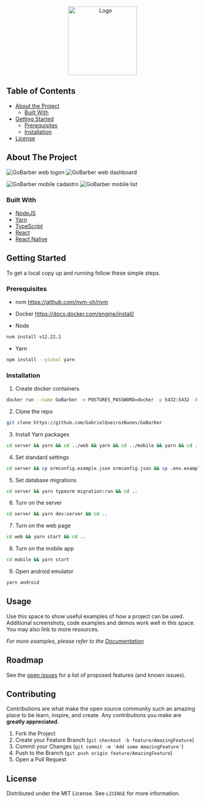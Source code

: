 <!-- PROJECT LOGO -->
<br />
<p align="center">
  <a href="https://github.com/GabrielQueirozNunes/GoBarber">
    <img src="web/src/assets/logo.svg" alt="Logo" height="180">
  </a>

<!-- TABLE OF CONTENTS -->
## Table of Contents

* [About the Project](#about-the-project)
  * [Built With](#built-with)
* [Getting Started](#getting-started)
  * [Prerequisites](#prerequisites)
  * [Installation](#installation)
* [License](#license)

<!-- ABOUT THE PROJECT -->
## About The Project

![GoBarber web logon](./assets/GoBarberWeb/Logon.png)
![GoBarber web dashboard](./assets/GoBarberWeb/Dashboard.png)

![GoBarber mobile cadastro](./assets/GoBarberMobile/Cadastrar.png)
![GoBarber mobile list](./assets/GoBarberMobile/Lista.png)
### Built With

* [NodeJS](https://nodejs.org/en/)
* [Yarn](https://yarnpkg.com/getting-started)
* [TypeScript](https://www.typescriptlang.org/)
* [React](https://pt-br.reactjs.org/)
* [React Native](https://reactnative.dev/)


<!-- GETTING STARTED -->
## Getting Started

To get a local copy up and running follow these simple steps.

### Prerequisites

* nvm
https://github.com/nvm-sh/nvm

* Docker
https://docs.docker.com/engine/install/

* Node
```sh
nvm install v12.22.1
```

* Yarn
```sh
npm install --global yarn
```

### Installation
 
1. Create docker containers
```sh
docker run --name GoBarber -e POSTGRES_PASSWORD=docker -p 5432:5432 -d postgres && docker run --name mongodb -p 27017:27017 -d -t mongo && docker run --name redis -p 6379:6379 -d -t redis:alpine
```
2. Clone the repo
```sh
git clone https://github.com/GabrielQueirozNunes/GoBarber
```
3. Install Yarn packages
```sh
cd server && yarn && cd ../web && yarn && cd ../mobile && yarn && cd ..
```
4. Set standard settings
```sh
cd server && cp ormconfig.example.json ormconfig.json && cp .env.example .env && cd ..
```
5. Set database migrations
```sh
cd server && yarn typeorm migration:run && cd ..
```
6. Turn on the server
```sh
cd server && yarn dev:server && cd ..
```
7. Turn on the web page
```sh
cd web && yarn start && cd ..
```
8. Turn on the mobile app
```sh
cd mobile && yarn start
```
9. Open android emulator
```sh
yarn android
```

<!-- USAGE EXAMPLES -->
## Usage

Use this space to show useful examples of how a project can be used. Additional screenshots, code examples and demos work well in this space. You may also link to more resources.

_For more examples, please refer to the [Documentation](https://example.com)_

<!-- ROADMAP -->
## Roadmap

See the [open issues](https://github.com/github_username/repo/issues) for a list of proposed features (and known issues).

<!-- CONTRIBUTING -->
## Contributing

Contributions are what make the open source community such an amazing place to be learn, inspire, and create. Any contributions you make are **greatly appreciated**.

1. Fork the Project
2. Create your Feature Branch (`git checkout -b feature/AmazingFeature`)
3. Commit your Changes (`git commit -m 'Add some AmazingFeature'`)
4. Push to the Branch (`git push origin feature/AmazingFeature`)
5. Open a Pull Request

<!-- LICENSE -->
## License

Distributed under the MIT License. See `LICENSE` for more information.
